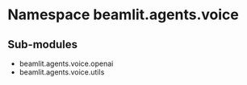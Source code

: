 Namespace beamlit.agents.voice
==============================

Sub-modules
-----------
* beamlit.agents.voice.openai
* beamlit.agents.voice.utils
